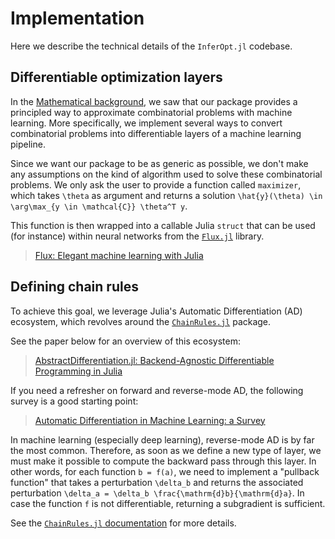 # Implementation

Here we describe the technical details of the `InferOpt.jl` codebase.

## Differentiable optimization layers

In the [Mathematical background](@ref), we saw that our package provides a principled way to approximate combinatorial problems with machine learning.
More specifically, we implement several ways to convert combinatorial problems into differentiable layers of a machine learning pipeline.

Since we want our package to be as generic as possible, we don't make any assumptions on the kind of algorithm used to solve these combinatorial problems.
We only ask the user to provide a function called `maximizer`, which takes ``\theta`` as argument and returns a solution ``\hat{y}(\theta) \in \arg\max_{y \in \mathcal{C}} \theta^T y``.

This function is then wrapped into a callable Julia `struct` that can be used (for instance) within neural networks from the [`Flux.jl`](https://github.com/FluxML/Flux.jl) library.

> [Flux: Elegant machine learning with Julia](https://joss.theoj.org/papers/10.21105/joss.00602)

## Defining chain rules

To achieve this goal, we leverage Julia's Automatic Differentiation (AD) ecosystem, which revolves around the [`ChainRules.jl`](https://github.com/JuliaDiff/ChainRules.jl) package.

See the paper below for an overview of this ecosystem:

> [AbstractDifferentiation.jl: Backend-Agnostic Differentiable Programming in Julia](http://arxiv.org/abs/2109.12449)

If you need a refresher on forward and reverse-mode AD, the following survey is a good starting point:

> [Automatic Differentiation in Machine Learning: a Survey](https://arxiv.org/abs/1502.05767)

In machine learning (especially deep learning), reverse-mode AD is by far the most common.
Therefore, as soon as we define a new type of layer, we must make it possible to compute the backward pass through this layer.
In other words, for each function ``b = f(a)``, we need to implement a "pullback function" that takes a perturbation ``\delta_b`` and returns the associated perturbation ``\delta_a = \delta_b \frac{\mathrm{d}b}{\mathrm{d}a}``.
In case the function ``f`` is not differentiable, returning a subgradient is sufficient.

See the [`ChainRules.jl` documentation](https://juliadiff.org/ChainRulesCore.jl/dev/index.html) for more details.
